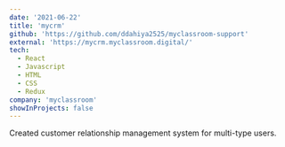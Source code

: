```yaml
---
date: '2021-06-22'
title: 'mycrm'
github: 'https://github.com/ddahiya2525/myclassroom-support'
external: 'https://mycrm.myclassroom.digital/'
tech:
  - React
  - Javascript
  - HTML
  - CSS
  - Redux
company: 'myclassroom'
showInProjects: false
---
```


Created customer relationship management system for multi-type users.